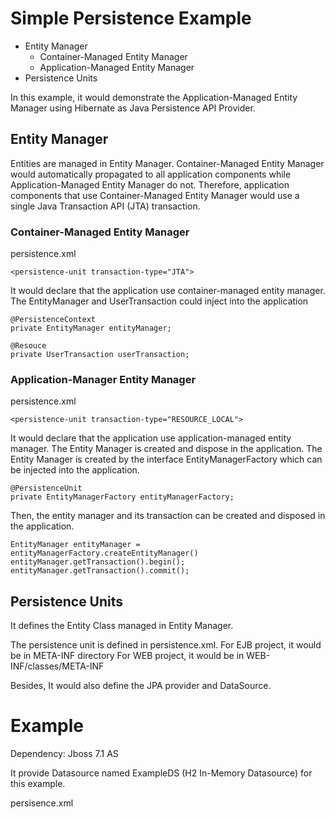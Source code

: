 # Simple Persistence Example
- Entity Manager
	- Container-Managed Entity Manager
	- Application-Managed Entity Manager
- Persistence Units

In this example, it would demonstrate the Application-Managed Entity Manager using Hibernate as Java Persistence API Provider.

## Entity Manager
Entities are managed in Entity Manager. 
Container-Managed Entity Manager would automatically propagated to all application components while Application-Managed Entity Manager do not. 
Therefore, application components that use Container-Managed Entity Manager would use a single Java Transaction API (JTA) transaction. 

### Container-Managed Entity Manager

persistence.xml
```
<persistence-unit transaction-type="JTA">
```   

It would declare that the application use container-managed entity manager. The EntityManager and UserTransaction could inject into the application

```
@PersistenceContext
private EntityManager entityManager;

@Resouce
private UserTransaction userTransaction;
``` 

### Application-Manager Entity Manager 

persistence.xml
```
<persistence-unit transaction-type="RESOURCE_LOCAL">
```
   
It would declare that the application use application-managed entity manager. The Entity Manager is created and dispose in the application. The Entity Manager is created by the interface EntityManagerFactory which can be injected into the application.

```
@PersistenceUnit
private EntityManagerFactory entityManagerFactory;
```

Then, the entity manager and its transaction can be created and disposed in the application.

```
EntityManager entityManager = entityManagerFactory.createEntityManager()
entityManager.getTransaction().begin();
entityManager.getTransaction().commit();
``` 

## Persistence Units
It defines the Entity Class managed in Entity Manager. 

The persistence unit is defined in persistence.xml. 
For EJB project, it would be in META-INF directory
For WEB project, it would be in WEB-INF/classes/META-INF 

Besides, It would also define the JPA provider and DataSource.

# Example
Dependency: Jboss 7.1 AS

It provide Datasource named ExampleDS (H2 In-Memory Datasource) for this example.

persisence.xml
```

```
